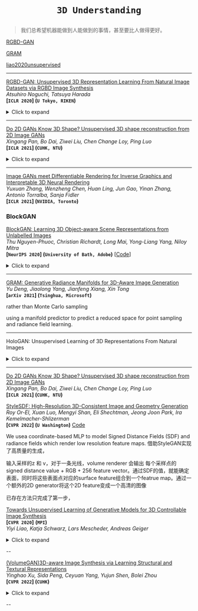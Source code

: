 # <p align=center>`3D Understanding`</p>

> 我们总希望机器能做到人能做到的事情，甚至要比人做得更好。



[RGBD-GAN](#RGBD-GAN)

[GRAM](#GRAM)

[liao2020unsupervised](#liao2020unsupervised)

---

<span id="RGBD-GAN"></span>
[RGBD-GAN: Unsupervised 3D Representation Learning From Natural Image Datasets via RGBD Image Synthesis](https://arxiv.org/pdf/1909.12573.pdf)  
*Atsuhiro Noguchi, Tatsuya Harada*  
**[`ICLR 2020`] (`U Tokyo, RIKEN`)**  

<details><summary>Click to expand</summary>

<div align=center><img width="500" src="https://raw.githubusercontent.com/yzy1996/Image-Hosting/master/20210709115756.png"/></div>

> **Summary**

They hope to understand **3D geometries** from 2D images by disentangling **object identity** (shape and texture) and **camera pose** (camera rotation, translation, and intrinsics). 

> **Details**

$T(x)$ donates a stochastic data augmentation function. $D(x)$ donates the last layer before the activation function. The proposed regularization is given by:

</details>

---

[Do 2D GANs Know 3D Shape? Unsupervised 3D shape reconstruction from 2D Image GANs](https://arxiv.org/pdf/2011.00844.pdf)  
*Xingang Pan, Bo Dai, Ziwei Liu, Chen Change Loy, Ping Luo*  
**[`ICLR 2021`] (`CUHK, NTU`)**

<details><summary>Click to expand</summary><p>



> **Summary**



</p></details>

---

[Image GANs meet Differentiable Rendering for Inverse Graphics and Interpretable 3D Neural Rendering](https://arxiv.org/pdf/2010.09125.pdf)  
*Yuxuan Zhang, Wenzheng Chen, Huan Ling, Jun Gao, Yinan Zhang, Antonio Torralba, Sanja Fidler*  
**[`ICLR 2021`] (`NVIDIA, Toronto`)**







### BlockGAN

[BlockGAN: Learning 3D Object-aware Scene Representations from Unlabelled Images](https://arxiv.org/pdf/2002.08988.pdf)  
*Thu Nguyen-Phuoc, Christian Richardt, Long Mai, Yong-Liang Yang, Niloy Mitra*  
**[`NeurIPS 2020`] (`University of Bath, Adobe`)** [[Code](https://github.com/thunguyenphuoc/BlockGAN)]

<details><summary>Click to expand</summary>

<div align=center><img width="600" src="https://raw.githubusercontent.com/yzy1996/Image-Hosting/master/20201214151442.png"/></div>

> **Summary**

learns 3D object-oriented scene representations directly from unlabeled 2D images

> **Method**

divide an 3D feature into background and foreground

a noise vector $\mathbb{z}_i$ and the object's 3D pose $\theta_i = (s_i, \mathbf{R}_i, \mathbf{t}_i)$

3D feature $O_i = g_i(\mathbb{z}_i, \theta_i)$
$$
\mathbf{x}=p\left(f(\underbrace{O_{0},}_{\text {background }} \underbrace{O_{1}, \ldots, O_{K}}_{\text {foreground }})\right)
$$

</details>

---

<span id="GRAM"></span>
[GRAM: Generative Radiance Manifolds for 3D-Aware Image Generation](https://arxiv.org/pdf/2112.08867.pdf)  
*Yu Deng, Jiaolong Yang, Jianfeng Xiang, Xin Tong*  
**[`arXiv 2021`] (`Tsinghua, Microsoft`)**



rather than Monte Carlo sampling

using a manifold predictor to predict a reduced space for point sampling and radiance field learning.



---

HoloGAN: Unsupervised Learning of 3D Representations From Natural Images

<details><summary>Click to expand</summary><p>
Main method:


> Traditional GANs learn to map a noise vector $z$ directly to 2D features to generate images.
>
> HoloGAN learn to map a learnt 3D representation to the 2D image space.

</p></details>



---

[Do 2D GANs Know 3D Shape? Unsupervised 3D shape reconstruction from 2D Image GANs](https://arxiv.org/pdf/2011.00844.pdf)  
*Xingang Pan, Bo Dai, Ziwei Liu, Chen Change Loy, Ping Luo*  
**[`ICLR 2021`] (`CUHK, NTU`)**  





[StyleSDF: High-Resolution 3D-Consistent Image and Geometry Generation](https://arxiv.org/abs/2112.11427)  
*Roy Or-El, Xuan Luo, Mengyi Shan, Eli Shechtman, Jeong Joon Park, Ira Kemelmacher-Shlizerman*  
**[`CVPR 2022`] (`U Washington`)** [Code](https://github.com/royorel/StyleSDF)

We usea coordinate-based MLP to model Signed Distance Fields (SDF) and radiance fields which render low resolution feature maps. 借助StyleGAN实现了高质量的生成，



输入采样的z 和 v，对于一条光线，volume renderer 会输出 每个采样点的 signed distance value + RGB + 256 feature vector。通过SDF的值，就能确定表面，同时将这些表面点对应的surface feature组合到一个featrue map。通过一个额外的2D generator将这个2D feature变成一个高清的图像 



已存在方法只完成了第一步，





<span id="liao2020unsupervised"></span>
[Towards Unsupervised Learning of Generative Models for 3D Controllable Image Synthesis](https://arxiv.org/pdf/1912.05237.pdf)  
**[`CVPR 2020`]** **(`MPI`)**  
*Yiyi Liao, Katja Schwarz, Lars Mescheder, Andreas Geiger*

<details><summary>Click to expand</summary><p>


> **Summary**

In this process, 3D supervision is hard to acquire,  



> **Details**

![image-20210428110836239](https://raw.githubusercontent.com/yzy1996/Image-Hosting/master/20210428110844.png)


$$
g_{\theta}^{3D}: \mathbf{z} \mapsto \{\mathbf{o}_{bg}, \mathbf{o}_1, \dots, \mathbf{o}_N\}
$$

$$
g_{\theta}^{2 D}: \mathbf{X}_{i}, \mathbf{A}_{i}, \mathbf{D}_{i} \mapsto \mathbf{X}_{i}^{\prime}, \mathbf{A}_{i}^{\prime}, \mathbf{D}_{i}^{\prime}
$$



Differentiable projection:

features map $\mathbf{X}_i \in \mathbb{R}^{W \times H \times F}$, initial alpha map $\mathbf{A}_i \in \mathbb{R}^{W \times H}$, initial depth map $\mathbf{D}_i \in \mathbb{R}^{W \times H}$.

> **Loss**

`Adversarial Loss` + `Compactness Loss` + `Geometric Consistency Loss`



</p></details>

--







[(VolumeGAN)3D-aware Image Synthesis via Learning Structural and Textural Representations](https://arxiv.org/abs/2112.10759)  
*Yinghao Xu, Sida Peng, Ceyuan Yang, Yujun Shen, Bolei Zhou*  
**[`CVPR 2022`] (`CUHK`)**


<details><summary>Click to expand</summary>

</p></details>

--





